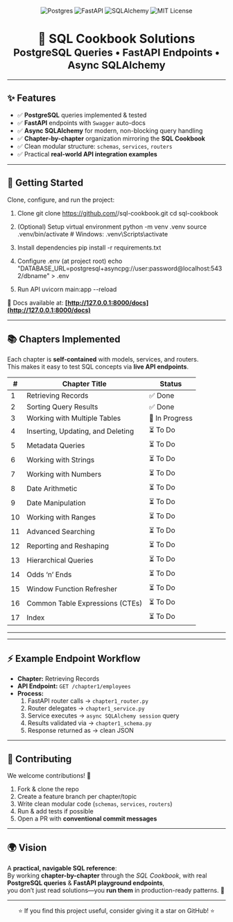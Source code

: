 <!-- PROJECT SHIELDS -->
<p align="center">
  <img src="https://img.shields.io/badge/PostgreSQL-✔-336791?logo=postgresql&logoColor=white" alt="Postgres" />
  <img src="https://img.shields.io/badge/FastAPI-⚡-009688?logo=fastapi&logoColor=white" alt="FastAPI" />
  <img src="https://img.shields.io/badge/SQLAlchemy-async-ff5533?logo=python&logoColor=white" alt="SQLAlchemy" />
  <img src="https://img.shields.io/badge/License-MIT-blue.svg" alt="MIT License" />
</p>

<h1 align="center">
  📘 SQL Cookbook Solutions  
  <br>
  <sub>PostgreSQL Queries • FastAPI Endpoints • Async SQLAlchemy</sub>
</h1>

---

## ✨ Features

- ✅ **PostgreSQL** queries implemented & tested  
- ✅ **FastAPI** endpoints with `Swagger` auto-docs  
- ✅ **Async SQLAlchemy** for modern, non-blocking query handling  
- ✅ **Chapter-by-chapter** organization mirroring the **SQL Cookbook**  
- ✅ Clean modular structure: `schemas`, `services`, `routers`  
- ✅ Practical **real-world API integration examples**

---

## 🚀 Getting Started

Clone, configure, and run the project:

1. Clone
git clone https://github.com/<your-username>/sql-cookbook.git
cd sql-cookbook

2. (Optional) Setup virtual environment
python -m venv .venv
source .venv/bin/activate # Windows: .venv\Scripts\activate

3. Install dependencies
pip install -r requirements.txt

4. Configure .env (at project root)
echo "DATABASE_URL=postgresql+asyncpg://user:password@localhost:5432/dbname" > .env

5. Run API
uvicorn main:app --reload


📖 Docs available at: **[http://127.0.0.1:8000/docs](http://127.0.0.1:8000/docs)**  

---

## 📚 Chapters Implemented

Each chapter is **self-contained** with models, services, and routers.  
This makes it easy to test SQL concepts via **live API endpoints**.

| #  | Chapter Title                          | Status   |
|----|----------------------------------------|----------|
| 1  | Retrieving Records                     | ✅ Done |
| 2  | Sorting Query Results                  | ✅ Done |
| 3  | Working with Multiple Tables           | 🚧 In Progress |
| 4  | Inserting, Updating, and Deleting      | ⏳ To Do |
| 5  | Metadata Queries                       | ⏳ To Do |
| 6  | Working with Strings                   | ⏳ To Do |
| 7  | Working with Numbers                   | ⏳ To Do |
| 8  | Date Arithmetic                        | ⏳ To Do |
| 9  | Date Manipulation                      | ⏳ To Do |
| 10 | Working with Ranges                    | ⏳ To Do |
| 11 | Advanced Searching                     | ⏳ To Do |
| 12 | Reporting and Reshaping                | ⏳ To Do |
| 13 | Hierarchical Queries                   | ⏳ To Do |
| 14 | Odds ‘n’ Ends                          | ⏳ To Do |
| 15 | Window Function Refresher              | ⏳ To Do |
| 16 | Common Table Expressions (CTEs)        | ⏳ To Do |
| 17 | Index                                  | ⏳ To Do |


---




---

## ⚡ Example Endpoint Workflow

- **Chapter:** Retrieving Records  
- **API Endpoint:** `GET /chapter1/employees`  
- **Process:**
  1. FastAPI router calls → `chapter1_router.py`  
  2. Router delegates → `chapter1_service.py`  
  3. Service executes → `async SQLAlchemy session` query  
  4. Results validated via → `chapter1_schema.py`  
  5. Response returned as → clean JSON  

---

## 🤝 Contributing

We welcome contributions! 🎉

1. Fork & clone the repo  
2. Create a feature branch per chapter/topic  
3. Write clean modular code (`schemas`, `services`, `routers`)  
4. Run & add tests if possible  
5. Open a PR with **conventional commit messages**

---


## 🌍 Vision

A **practical, navigable SQL reference**:  
By working **chapter-by-chapter** through the *SQL Cookbook*, with real **PostgreSQL queries** & **FastAPI playground endpoints**,  
you don’t just read solutions—you **run them** in production-ready patterns. 🚀

---

<p align="center">⭐ If you find this project useful, consider giving it a star on GitHub! ⭐</p>

